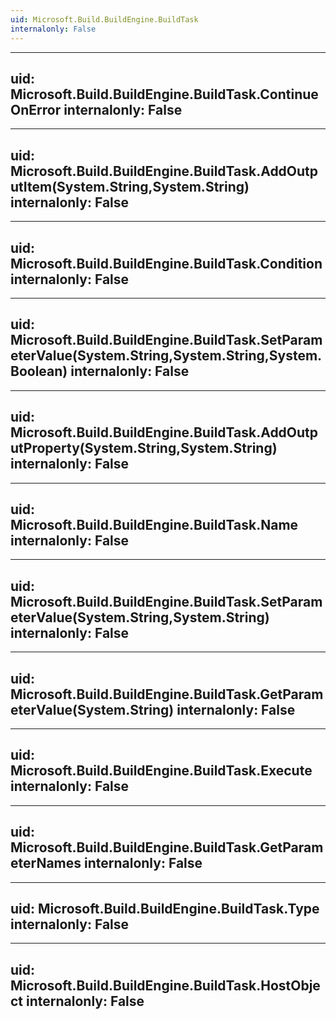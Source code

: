 ```yaml
---
uid: Microsoft.Build.BuildEngine.BuildTask
internalonly: False
---
```


---
uid: Microsoft.Build.BuildEngine.BuildTask.ContinueOnError
internalonly: False
---

---
uid: Microsoft.Build.BuildEngine.BuildTask.AddOutputItem(System.String,System.String)
internalonly: False
---

---
uid: Microsoft.Build.BuildEngine.BuildTask.Condition
internalonly: False
---

---
uid: Microsoft.Build.BuildEngine.BuildTask.SetParameterValue(System.String,System.String,System.Boolean)
internalonly: False
---

---
uid: Microsoft.Build.BuildEngine.BuildTask.AddOutputProperty(System.String,System.String)
internalonly: False
---

---
uid: Microsoft.Build.BuildEngine.BuildTask.Name
internalonly: False
---

---
uid: Microsoft.Build.BuildEngine.BuildTask.SetParameterValue(System.String,System.String)
internalonly: False
---

---
uid: Microsoft.Build.BuildEngine.BuildTask.GetParameterValue(System.String)
internalonly: False
---

---
uid: Microsoft.Build.BuildEngine.BuildTask.Execute
internalonly: False
---

---
uid: Microsoft.Build.BuildEngine.BuildTask.GetParameterNames
internalonly: False
---

---
uid: Microsoft.Build.BuildEngine.BuildTask.Type
internalonly: False
---

---
uid: Microsoft.Build.BuildEngine.BuildTask.HostObject
internalonly: False
---
